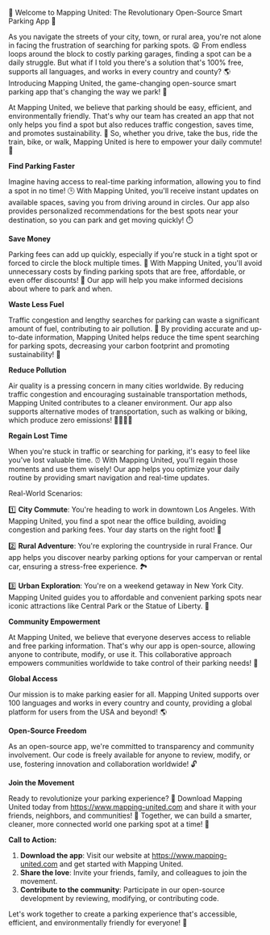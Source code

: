 🚀 Welcome to Mapping United: The Revolutionary Open-Source Smart Parking App 🚀

As you navigate the streets of your city, town, or rural area, you're not alone in facing the frustration of searching for parking spots. 😩 From endless loops around the block to costly parking garages, finding a spot can be a daily struggle. But what if I told you there's a solution that's 100% free, supports all languages, and works in every country and county? 🌎 Introducing Mapping United, the game-changing open-source smart parking app that's changing the way we park! 🚀

At Mapping United, we believe that parking should be easy, efficient, and environmentally friendly. That's why our team has created an app that not only helps you find a spot but also reduces traffic congestion, saves time, and promotes sustainability. 🌟 So, whether you drive, take the bus, ride the train, bike, or walk, Mapping United is here to empower your daily commute! 🚀

**Find Parking Faster**

Imagine having access to real-time parking information, allowing you to find a spot in no time! 🕒 With Mapping United, you'll receive instant updates on available spaces, saving you from driving around in circles. Our app also provides personalized recommendations for the best spots near your destination, so you can park and get moving quickly! ⏱️

**Save Money**

Parking fees can add up quickly, especially if you're stuck in a tight spot or forced to circle the block multiple times. 🤑 With Mapping United, you'll avoid unnecessary costs by finding parking spots that are free, affordable, or even offer discounts! 💸 Our app will help you make informed decisions about where to park and when.

**Waste Less Fuel**

Traffic congestion and lengthy searches for parking can waste a significant amount of fuel, contributing to air pollution. 🚨 By providing accurate and up-to-date information, Mapping United helps reduce the time spent searching for parking spots, decreasing your carbon footprint and promoting sustainability! 🌿

**Reduce Pollution**

Air quality is a pressing concern in many cities worldwide. By reducing traffic congestion and encouraging sustainable transportation methods, Mapping United contributes to a cleaner environment. Our app also supports alternative modes of transportation, such as walking or biking, which produce zero emissions! 🏃‍♂️🚴‍♀️

**Regain Lost Time**

When you're stuck in traffic or searching for parking, it's easy to feel like you've lost valuable time. ⏰ With Mapping United, you'll regain those moments and use them wisely! Our app helps you optimize your daily routine by providing smart navigation and real-time updates.

Real-World Scenarios:

1️⃣ **City Commute**: You're heading to work in downtown Los Angeles. With Mapping United, you find a spot near the office building, avoiding congestion and parking fees. Your day starts on the right foot! 💼

2️⃣ **Rural Adventure**: You're exploring the countryside in rural France. Our app helps you discover nearby parking options for your campervan or rental car, ensuring a stress-free experience. 🏞️

3️⃣ **Urban Exploration**: You're on a weekend getaway in New York City. Mapping United guides you to affordable and convenient parking spots near iconic attractions like Central Park or the Statue of Liberty. 🗽️

**Community Empowerment**

At Mapping United, we believe that everyone deserves access to reliable and free parking information. That's why our app is open-source, allowing anyone to contribute, modify, or use it. This collaborative approach empowers communities worldwide to take control of their parking needs! 💪

**Global Access**

Our mission is to make parking easier for all. Mapping United supports over 100 languages and works in every country and county, providing a global platform for users from the USA and beyond! 🌎

**Open-Source Freedom**

As an open-source app, we're committed to transparency and community involvement. Our code is freely available for anyone to review, modify, or use, fostering innovation and collaboration worldwide! 🔓

**Join the Movement**

Ready to revolutionize your parking experience? 🚀 Download Mapping United today from https://www.mapping-united.com and share it with your friends, neighbors, and communities! 👫 Together, we can build a smarter, cleaner, more connected world one parking spot at a time! 💪

**Call to Action:**

1. **Download the app**: Visit our website at https://www.mapping-united.com and get started with Mapping United.
2. **Share the love**: Invite your friends, family, and colleagues to join the movement.
3. **Contribute to the community**: Participate in our open-source development by reviewing, modifying, or contributing code.

Let's work together to create a parking experience that's accessible, efficient, and environmentally friendly for everyone! 🌟